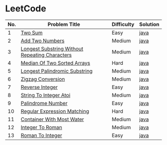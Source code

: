 # LeetCode

| No. | Problem Title | Difficulty | Solution |
|-----|---------------|------------|----------|
| 1 | [Two Sum](https://leetcode.com/problems/two-sum/) | Easy | [java](./algorithms/java/1-Two-Sum/TwoSum.java) |
| 2 | [Add Two Numbers](https://leetcode.com/problems/add-two-numbers/) | Medium | [java](./algorithms/java/2-Add-Two-Numbers/AddTwoNumbers.java) |
| 3 | [Longest Substring Without Repeating Characters](https://leetcode.com/problems/longest-substring-without-repeating-characters/) | Medium | [java](./algorithms/java/3-Longest-Substring-Without-Repeating-Characters/LongestSubstringWithoutRepeatingCharacters.java) |
| 4 | [Median Of Two Sorted Arrays](https://leetcode.com/problems/median-of-two-sorted-arrays/) | Hard | [java](./algorithms/java/4-Median-Of-Two-Sorted-Arrays/MedianOfTwoSortedArrays.java) |
| 5 | [Longest Palindromic Substring](https://leetcode.com/problems/longest-palindromic-substring/) | Medium | [java](./algorithms/java/5-Longest-Palindromic-Substring/LongestPalindromicSubstring.java) |
| 6 | [Zigzag Conversion](https://leetcode.com/problems/zigzag-conversion/) | Medium | [java](./algorithms/java/6-Zigzag-Conversion/ZigzagConversion.java) |
| 7 | [Reverse Integer](https://leetcode.com/problems/reverse-integer/) | Easy | [java](./algorithms/java/7-Reverse-Integer/ReverseInteger.java) |
| 8 | [String To Integer Atoi](https://leetcode.com/problems/string-to-integer-atoi/) | Medium | [java](./algorithms/java/8-String-To-Integer-Atoi/StringToIntegerAtoi.java) |
| 9 | [Palindrome Number](https://leetcode.com/problems/palindrome-number/) | Easy | [java](./algorithms/java/9-Palindrome-Number/PalindromeNumber.java) |
| 10 | [Regular Expression Matching](https://leetcode.com/problems/regular-expression-matching/) | Hard | [java](./algorithms/java/10-Regular-Expression-Matching/RegularExpressionMatching.java) |
| 11 | [Container With Most Water](https://leetcode.com/problems/container-with-most-water/) | Medium | [java](./algorithms/java/11-Container-With-Most-Water/ContainerWithMostWater.java) |
| 12 | [Integer To Roman](https://leetcode.com/problems/integer-to-roman/) | Medium | [java](./algorithms/java/12-Integer-To-Roman/IntegerToRoman.java) |
| 13 | [Roman To Integer](https://leetcode.com/problems/roman-to-integer/) | Easy | [java](./algorithms/java/13-Roman-To-Integer/RomanToInteger.java) |
